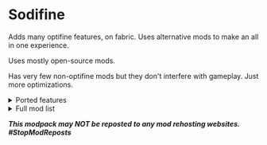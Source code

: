 # Sodifine
Adds many optifine features, on fabric. Uses alternative mods to make an all in one experience.

Uses mostly open-source mods.

Has very few non-optifine mods but they don't interfere with gameplay. Just more optimizations.

<details>
<summary>Ported features</summary>

- Connected Textures
- 64 chunk render distance
- Zoom
- FPS Boost
- Dynamic Lights
- Optifine Supporter Capes
   - Free Capes
- Shader Support
- Fog Control
- Borderless Fullscreen
</details>

<details>
<summary>Full mod list</summary>

- Animatica
- Bobby
- Boosted Brightness
- Borderless Mining
- CIT Resewn
- Capes
- Clean F3
- Cloth Config API
- Continuity
- ~~Cull Leaves~~
- Debugify
- Dynamic FPS
- Enhanced Block Entities
- Entity Culling
- Fabric API
- Fabric Language Kotlin
- FabricSkyboxes
- Fast Chest
- Fastload
- FerriteCore
- ImmediatelyFast
- Iris Shaders
- Krypton
- LambDynamicLights
- Main Menu Credits
- Memory Leak Fix
- More Culling
- MoreMcmeta
- No Fog
- Noxesium
- OptiGUI
- Reese's Sodium Options
- Screenshot Viewer
- Sodium
- Sodium Extra
- Starlight (Fabric)
- Very Many Players (Fabric)
- WI Zoom
- YetAnotherConfigLib
- [EMF] Entity Model Features [Fabric & Forge]
- [ETF] Entity Texture Features
</details>

***This modpack may NOT be reposted to any mod rehosting websites. #StopModReposts***
